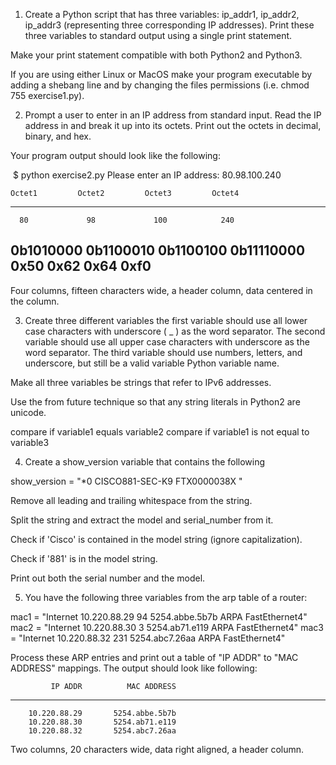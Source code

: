 1. Create a Python script that has three variables: ip_addr1, ip_addr2, ip_addr3 (representing three corresponding IP addresses). Print these three variables to standard output using a single print statement.

Make your print statement compatible with both Python2 and Python3.

If you are using either Linux or MacOS make your program executable by adding a shebang line and by changing the files permissions (i.e. chmod 755 exercise1.py).



2. Prompt a user to enter in an IP address from standard input. Read the IP address in and break it up into its octets. Print out the octets in decimal, binary, and hex.

Your program output should look like the following:

​ $ python exercise2.py 
Please enter an IP address: 80.98.100.240

    Octet1         Octet2         Octet3         Octet4     
------------------------------------------------------------
      80             98             100            240      
   0b1010000      0b1100010      0b1100100     0b11110000   
     0x50           0x62           0x64           0xf0      
------------------------------------------------------------

Four columns, fifteen characters wide, a header column, data centered in the column.



3.   Create three different variables the first variable should use all lower case characters with underscore ( _ ) as the word separator. The second variable should use all upper case characters with underscore as the word separator. The third variable should use numbers, letters, and underscore, but still be a valid variable Python variable name.

Make all three variables be strings that refer to IPv6 addresses.

Use the from future technique so that any string literals in Python2 are unicode.

compare if variable1 equals variable2
compare if variable1 is not equal to variable3



4. Create a show_version variable that contains the following

 show_version = "*0        CISCO881-SEC-K9       FTX0000038X    " 

Remove all leading and trailing whitespace from the string.

Split the string and extract the model and serial_number from it.

Check if 'Cisco' is contained in the model string (ignore capitalization).

Check if '881' is in the model string.

Print out both the serial number and the model.



5. You have the following three variables from the arp table of a router:

mac1 = "Internet  10.220.88.29           94   5254.abbe.5b7b  ARPA   FastEthernet4"
mac2 = "Internet  10.220.88.30            3   5254.ab71.e119  ARPA   FastEthernet4"
mac3 = "Internet  10.220.88.32          231   5254.abc7.26aa  ARPA   FastEthernet4"

Process these ARP entries and print out a table of "IP ADDR" to "MAC ADDRESS" mappings. The output should look like following:

             IP ADDR          MAC ADDRESS
-------------------- --------------------
        10.220.88.29       5254.abbe.5b7b
        10.220.88.30       5254.ab71.e119
        10.220.88.32       5254.abc7.26aa

Two columns, 20 characters wide, data right aligned, a header column.